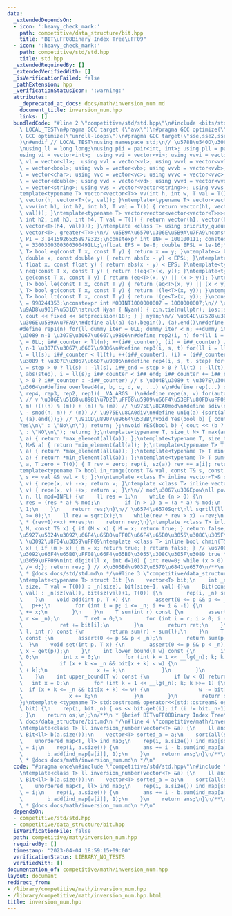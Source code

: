 ```yaml
---
data:
  _extendedDependsOn:
  - icon: ':heavy_check_mark:'
    path: competitive/data_structure/bit.hpp
    title: "BIT\uFF08Binary Index Tree\uFF09"
  - icon: ':heavy_check_mark:'
    path: competitive/std/std.hpp
    title: std.hpp
  _extendedRequiredBy: []
  _extendedVerifiedWith: []
  _isVerificationFailed: false
  _pathExtension: hpp
  _verificationStatusIcon: ':warning:'
  attributes:
    _deprecated_at_docs: docs/math/inversion_num.md
    document_title: inversion_num.hpp
    links: []
  bundledCode: "#line 2 \"competitive/std/std.hpp\"\n#include <bits/stdc++.h>\n#ifndef\
    \ LOCAL_TEST\n#pragma GCC target (\"avx\")\n#pragma GCC optimize(\"O3\")\n#pragma\
    \ GCC optimize(\"unroll-loops\")\n#pragma GCC target(\"sse,sse2,sse3,ssse3,sse4,popcnt,abm,mmx,avx,tune=native\"\
    )\n#endif // LOCAL_TEST\nusing namespace std;\n// \u578B\u540D\u306E\u77ED\u7E2E\
    \nusing ll = long long;\nusing pii = pair<int, int>; using pll = pair<ll, ll>;\n\
    using vi = vector<int>;  using vvi = vector<vi>; using vvvi = vector<vvi>;\nusing\
    \ vl = vector<ll>;  using vvl = vector<vl>; using vvvl = vector<vvl>;\nusing vb\
    \ = vector<bool>; using vvb = vector<vb>; using vvvb = vector<vvb>;\nusing vc\
    \ = vector<char>; using vvc = vector<vc>; using vvvc = vector<vvc>;\nusing vd\
    \ = vector<double>; using vvd = vector<vd>; using vvvd = vector<vvd>;\nusing vs\
    \ = vector<string>; using vvs = vector<vector<string>>; using vvvs = vector<vector<vector<string>>>;\n\
    template<typename T> vector<vector<T>> vv(int h, int w, T val = T()) { return\
    \ vector(h, vector<T>(w, val)); }\ntemplate<typename T> vector<vector<vector<T>>>\
    \ vvv(int h1, int h2, int h3, T val = T()) { return vector(h1, vector(h2, vector<T>(h3,\
    \ val))); }\ntemplate<typename T> vector<vector<vector<vector<T>>>> vvvv(int h1,\
    \ int h2, int h3, int h4, T val = T()) { return vector(h1, vector(h2, vector(h3,\
    \ vector<T>(h4, val)))); }\ntemplate <class T> using priority_queue_min = priority_queue<T,\
    \ vector<T>, greater<T>>;\n// \u5B9A\u6570\u306E\u5B9A\u7FA9\nconstexpr double\
    \ PI = 3.14159265358979323;\nconstexpr int INF = 100100111; constexpr ll INFL\
    \ = 3300300300300300491LL;\nfloat EPS = 1e-8; double EPSL = 1e-16;\ntemplate<typename\
    \ T> bool eq(const T x, const T y) { return x == y; }\ntemplate<> bool eq<double>(const\
    \ double x, const double y) { return abs(x - y) < EPSL; }\ntemplate<> bool eq<float>(const\
    \ float x, const float y) { return abs(x - y) < EPS; }\ntemplate<typename T> bool\
    \ neq(const T x, const T y) { return !(eq<T>(x, y)); }\ntemplate<typename T> bool\
    \ ge(const T x, const T y) { return (eq<T>(x, y) || (x > y)); }\ntemplate<typename\
    \ T> bool le(const T x, const T y) { return (eq<T>(x, y) || (x < y)); }\ntemplate<typename\
    \ T> bool gt(const T x, const T y) { return !(le<T>(x, y)); }\ntemplate<typename\
    \ T> bool lt(const T x, const T y) { return !(ge<T>(x, y)); }\nconstexpr int MODINT998244353\
    \ = 998244353;\nconstexpr int MODINT1000000007 = 1000000007;\n// \u5165\u51FA\u529B\
    \u9AD8\u901F\u5316\nstruct Nyan { Nyan() { cin.tie(nullptr); ios::sync_with_stdio(false);\
    \ cout << fixed << setprecision(18); } } nyan;\n// \u6C4E\u7528\u30DE\u30AF\u30ED\
    \u306E\u5B9A\u7FA9\n#define all(a) (a).begin(), (a).end()\n#define sz(x) ((ll)(x).size())\n\
    #define rep1(n) for(ll dummy_iter = 0LL; dummy_iter < n; ++dummy_iter) // 0 \u304B\
    \u3089 n-1 \u307E\u3067\u6607\u9806\n#define rep2(i, n) for(ll i = 0LL, i##_counter\
    \ = 0LL; i##_counter < ll(n); ++(i##_counter), (i) = i##_counter) // 0 \u304B\u3089\
    \ n-1 \u307E\u3067\u6607\u9806\n#define rep3(i, s, t) for(ll i = ll(s), i##_counter\
    \ = ll(s); i##_counter < ll(t); ++(i##_counter), (i) = (i##_counter)) // s \u304B\
    \u3089 t \u307E\u3067\u6607\u9806\n#define rep4(i, s, t, step) for(ll i##_counter\
    \ = step > 0 ? ll(s) : -ll(s), i##_end = step > 0 ? ll(t) : -ll(t), i##_step =\
    \ abs(step), i = ll(s); i##_counter < i##_end; i##_counter += i##_step, i = step\
    \ > 0 ? i##_counter : -i##_counter) // s \u304B\u3089 t \u307E\u3067 step\u305A\
    \u3064\n#define overload4(a, b, c, d, e, ...) e\n#define rep(...) overload4(__VA_ARGS__,\
    \ rep4, rep3, rep2, rep1)(__VA_ARGS__)\n#define repe(a, v) for(auto& a : (v))\
    \ // v \u306E\u5168\u8981\u7D20\uFF08\u5909\u66F4\u53EF\u80FD\uFF09\n#define smod(n,\
    \ m) ((((n) % (m)) + (m)) % (m)) // \u975E\u8CA0mod\n#define sdiv(n, m) (((n)\
    \ - smod(n, m)) / (m)) // \u975E\u8CA0div\n#define uniq(a) {sort(all(a)); (a).erase(unique(all(a)),\
    \ (a).end());} // \u91CD\u8907\u9664\u53BB\nvoid Yes(bool b) { cout << (b ? \"\
    Yes\\n\" : \"No\\n\"); return; };\nvoid YES(bool b) { cout << (b ? \"YES\\n\"\
    \ : \"NO\\n\"); return; };\ntemplate<typename T, size_t N> T max(array<T, N>&\
    \ a) { return *max_element(all(a)); };\ntemplate<typename T, size_t N> T min(array<T,\
    \ N>& a) { return *min_element(all(a)); };\ntemplate<typename T> T max(vector<T>&\
    \ a) { return *max_element(all(a)); };\ntemplate<typename T> T min(vector<T>&\
    \ a) { return *min_element(all(a)); };\ntemplate<typename T> T sum(vector<T>&\
    \ a, T zero = T(0)) { T rev = zero; rep(i, sz(a)) rev += a[i]; return rev; };\n\
    template<typename T> bool in_range(const T& val, const T& s, const T& t) { return\
    \ s <= val && val < t; };\n\ntemplate <class T> inline vector<T>& operator--(vector<T>&\
    \ v) { repe(x, v) --x; return v; }\ntemplate <class T> inline vector<T>& operator++(vector<T>&\
    \ v) { repe(x, v) ++x; return v; }\n\n// mod\u3067\u306Epow\nll powm(ll a, ll\
    \ n, ll mod=INFL) {\n    ll res = 1;\n    while (n > 0) {\n        if (n & 1)\
    \ res = (res * a) % mod;\n        if (n > 1) a = (a * a) % mod;\n        n >>=\
    \ 1;\n    }\n    return res;\n}\n// \u6574\u6570Sqrt\nll sqrtll(ll x) {\n    assert(x\
    \ >= 0);\n    ll rev = sqrt(x);\n    while(rev * rev > x) --rev;\n    while((rev+1)\
    \ * (rev+1)<=x) ++rev;\n    return rev;\n}\ntemplate <class T> inline bool chmax(T&\
    \ M, const T& x) { if (M < x) { M = x; return true; } return false; } // \u6700\
    \u5927\u5024\u3092\u66F4\u65B0\uFF08\u66F4\u65B0\u3055\u308C\u305F\u3089 true\
    \ \u3092\u8FD4\u3059\uFF09\ntemplate <class T> inline bool chmin(T& m, const T&\
    \ x) { if (m > x) { m = x; return true; } return false; } // \u6700\u5C0F\u5024\
    \u3092\u66F4\u65B0\uFF08\u66F4\u65B0\u3055\u308C\u305F\u3089 true \u3092\u8FD4\
    \u3059\uFF09\nint digit(ll x, int d=10) { int rev=0; while (x > 0) { rev++; x\
    \ /= d;}; return rev; } // x\u306Ed\u9032\u6570\u6841\u6570\n/**\n * @brief std.hpp\n\
    \ * @docs docs/std/std.md\n */\n#line 3 \"competitive/data_structure/bit.hpp\"\
    \ntemplate<typename T> struct Bit {\n    vector<T> bit;\n    int _n;\n    Bit(int\
    \ size, T val = T(0)) : _n(size), bit(size+1, val) {}\n    Bit(const vector<T>\
    \ val) : _n(sz(val)), bit(sz(val)+1, T(0)) {\n        rep(i, _n) set(i, val[i]);\n\
    \    }\n    void add(int p, T x) {\n        assert(0 <= p && p <= _n);\n     \
    \   p++;\n        for (int i = p; i <= _n; i += i & -i) {\n            bit[i]\
    \ += x;\n        }\n    }\n    T sum(int r) const {\n        assert(0 <= r &&\
    \ r <= _n);\n        T ret = 0;\n        for (int i = r; i > 0; i -= i & -i){\n\
    \            ret += bit[i];\n        }\n        return ret;\n    }\n    T sum(int\
    \ l, int r) const {\n        return sum(r) - sum(l);\n    }\n    T get(int p)\
    \ const {\n        assert(0 <= p && p < _n);\n        return sum(p, p+1);\n  \
    \  }\n    void set(int p, T x) {\n        assert(0 <= p && p < _n);\n        add(p,\
    \ x - get(p));\n    }\n    int lower_bound(T w) const {\n        if (w <= 0) return\
    \ 0;\n        int x = 0;\n        for (int k = 1 << __lg(_n); k; k >>= 1) {\n\
    \            if (x + k <= _n && bit[x + k] < w) {\n                w -= bit[x\
    \ + k];\n                x += k;\n            }\n        }\n        return x;\n\
    \    }\n    int upper_bound(T w) const {\n        if (w < 0) return 0;\n     \
    \   int x = 0;\n        for (int k = 1 << __lg(_n); k; k >>= 1) {\n          \
    \  if (x + k <= _n && bit[x + k] <= w) {\n                w -= bit[x + k];\n \
    \               x += k;\n            }\n        }\n        return x;\n    }\n\
    };\ntemplate <typename T> std::ostream& operator<<(std::ostream& os, const Bit<T>\
    \ bit) {\n    rep(i, bit._n) { os << bit.get(i); if (i != bit._n-1) os << \" \"\
    ; }\n    return os;\n};\n/**\n * @brief BIT\uFF08Binary Index Tree\uFF09\n * @docs\
    \ docs/data_structure/bit.md\n */\n#line 4 \"competitive/math/inversion_num.hpp\"\
    \ntemplate<class T> ll inversion_number(vector<T> &a) {\n    ll ans = 0;\n   \
    \ Bit<ll> b(a.size());\n    vector<T> sorted_a = a;\n    sort(all(sorted_a));\n\
    \    unordered_map<T, ll> ind_map;\n    rep(i, a.size()) ind_map[sorted_a[i]]\
    \ = i;\n    rep(i, a.size()) {\n        ans += i - b.sum(ind_map[a[i]] + 1);\n\
    \        b.add(ind_map[a[i]], 1);\n    }\n    return ans;\n}\n/**\n * @brief inversion_num.hpp\n\
    \ * @docs docs/math/inversion_num.md\n */\n"
  code: "#pragma once\n#include \"competitive/std/std.hpp\"\n#include \"competitive/data_structure/bit.hpp\"\
    \ntemplate<class T> ll inversion_number(vector<T> &a) {\n    ll ans = 0;\n   \
    \ Bit<ll> b(a.size());\n    vector<T> sorted_a = a;\n    sort(all(sorted_a));\n\
    \    unordered_map<T, ll> ind_map;\n    rep(i, a.size()) ind_map[sorted_a[i]]\
    \ = i;\n    rep(i, a.size()) {\n        ans += i - b.sum(ind_map[a[i]] + 1);\n\
    \        b.add(ind_map[a[i]], 1);\n    }\n    return ans;\n}\n/**\n * @brief inversion_num.hpp\n\
    \ * @docs docs/math/inversion_num.md\n */\n"
  dependsOn:
  - competitive/std/std.hpp
  - competitive/data_structure/bit.hpp
  isVerificationFile: false
  path: competitive/math/inversion_num.hpp
  requiredBy: []
  timestamp: '2023-04-04 18:59:15+09:00'
  verificationStatus: LIBRARY_NO_TESTS
  verifiedWith: []
documentation_of: competitive/math/inversion_num.hpp
layout: document
redirect_from:
- /library/competitive/math/inversion_num.hpp
- /library/competitive/math/inversion_num.hpp.html
title: inversion_num.hpp
---
```

